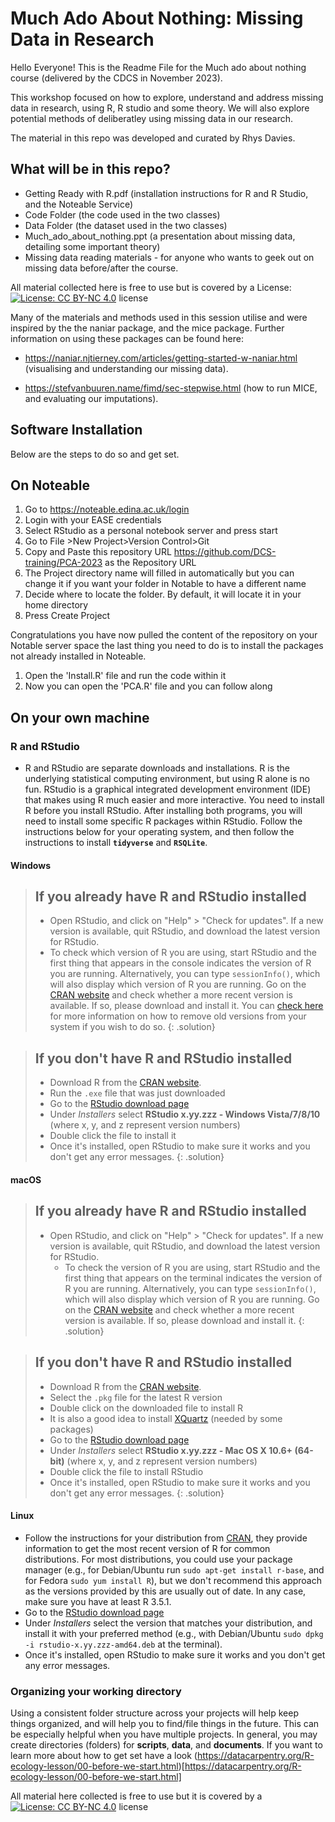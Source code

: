 # Much Ado About Nothing: Missing Data in Research
Hello Everyone! This is the Readme File for the Much ado about nothing course (delivered by the CDCS in November 2023).

This workshop focused on how to explore, understand and address missing data in research, using R, R studio and some theory. We will also explore potential methods of deliberatley using missing data in our research.

The material in this repo was developed and curated by Rhys Davies.

## What will be in this repo?
* Getting Ready with R.pdf (installation instructions for R and R Studio, and the Noteable Service)
* Code Folder (the code used in the two classes)
* Data Folder (the dataset used in the two classes)
* Much_ado_about_nothing.ppt (a presentation about missing data, detailing some important theory)
* Missing data reading materials - for anyone who wants to geek out on missing data before/after the course.

All material collected here is free to use but is covered by a License: [![License: CC BY-NC 4.0](https://licensebuttons.net/l/by-nc/4.0/80x15.png)](https://creativecommons.org/licenses/by-nc/4.0/) license

Many of the materials and methods used in this session utilise and were inspired by the the naniar package, and the mice package. Further information on using these packages can be found here:

* https://naniar.njtierney.com/articles/getting-started-w-naniar.html (visualising and understanding our missing data).

* https://stefvanbuuren.name/fimd/sec-stepwise.html (how to run MICE, and evaluating our imputations).

## Software Installation

Below are the steps to do so and get set. 

## On Noteable

1. Go to https://noteable.edina.ac.uk/login
2. Login with your EASE credentials
3. Select RStudio as a personal notebook server and press start
4. Go to File >New Project>Version Control>Git
5. Copy and Paste this repository URL https://github.com/DCS-training/PCA-2023 as the Repository URL
6. The Project directory name will filled in automatically but you can change it if you want your folder in Notable to have a different name
7. Decide where to locate the folder. By default, it will locate it in your home directory 
8. Press Create Project

Congratulations you have now pulled the content of the repository on your Notable server space the last thing you need to do is to install the packages not already installed in Noteable.

1. Open the 'Install.R' file and run the code within it 
2. Now you can open the 'PCA.R' file and you can follow along

## On your own machine

### R and RStudio

* R and RStudio are separate downloads and installations. R is the
underlying statistical computing environment, but using R alone is no
fun. RStudio is a graphical integrated development environment (IDE) that makes
using R much easier and more interactive. You need to install R before you
install RStudio. After installing both programs, you will need to install 
some specific R packages within RStudio. Follow the instructions below for
your operating system, and then follow the instructions to install
**`tidyverse`** and **`RSQLite`**.

#### Windows

> ## If you already have R and RStudio installed
>
> * Open RStudio, and click on "Help" > "Check for updates". If a new version is
> available, quit RStudio, and download the latest version for RStudio.
> * To check which version of R you are using, start RStudio and the first thing
>  that appears in the console indicates the version of R you are
>  running. Alternatively, you can type `sessionInfo()`, which will also display
>  which version of R you are running. Go on
>  the [CRAN website](https://cran.r-project.org/bin/windows/base/) and check
> whether a more recent version is available. If so, please download and install
> it. You can [check here](https://cran.r-project.org/bin/windows/base/rw-FAQ.html#How-do-I-UNinstall-R_003f) for
> more information on how to remove old versions from your system if you wish to do so.
{: .solution}

> ## If you don't have R and RStudio installed
>
> * Download R from
>  the [CRAN website](https://cran.r-project.org/bin/windows/base/release.htm).
> * Run the `.exe` file that was just downloaded
> * Go to the [RStudio download page](https://www.rstudio.com/products/rstudio/download/#download)
> * Under *Installers* select **RStudio x.yy.zzz - Windows Vista/7/8/10** (where x, y, and z represent version numbers)
> * Double click the file to install it
> * Once it's installed, open RStudio to make sure it works and you don't get any
> error messages.
{: .solution}


#### macOS

> ## If you already have R and RStudio installed
>
> * Open RStudio, and click on "Help" > "Check for updates". If a new version is
>	available, quit RStudio, and download the latest version for RStudio.
>	* To check the version of R you are using, start RStudio and the first thing
>	  that appears on the terminal indicates the version of R you are running. Alternatively, you can type `sessionInfo()`, which will 
>	also display which version of R you are running. Go on
>	  the [CRAN website](https://cran.r-project.org/bin/macosx/) and check
>	  whether a more recent version is available. If so, please download and install
>	  it.
{: .solution}

> ## If you don't have R and RStudio installed
>
> * Download R from
>   the [CRAN website](https://cran.r-project.org/bin/macosx/).
> * Select the `.pkg` file for the latest R version
> * Double click on the downloaded file to install R
> * It is also a good idea to install [XQuartz](https://www.xquartz.org/) (needed
>   by some packages)
> * Go to the [RStudio download page](https://www.rstudio.com/products/rstudio/download/#download)
> * Under *Installers* select **RStudio x.yy.zzz - Mac OS X 10.6+ (64-bit)**
>   (where x, y, and z represent version numbers)
> * Double click the file to install RStudio
> * Once it's installed, open RStudio to make sure it works and you don't get any
>   error messages.
{: .solution}

#### Linux

* Follow the instructions for your distribution
 from [CRAN](https://cloud.r-project.org/bin/linux), they provide information
 to get the most recent version of R for common distributions. For most
 distributions, you could use your package manager (e.g., for Debian/Ubuntu run
 `sudo apt-get install r-base`, and for Fedora `sudo yum install R`), but we
 don't recommend this approach as the versions provided by this are
 usually out of date. In any case, make sure you have at least R 3.5.1.
* Go to the [RStudio download
  page](https://www.rstudio.com/products/rstudio/download/#download)
* Under *Installers* select the version that matches your distribution, and
   install it with your preferred method (e.g., with Debian/Ubuntu `sudo dpkg -i
   rstudio-x.yy.zzz-amd64.deb` at the terminal).
* Once it's installed, open RStudio to make sure it works and you don't get any
   error messages.

### Organizing your working directory

Using a consistent folder structure across your projects will help keep things
organized, and will help you to find/file things in the future. This
can be especially helpful when you have multiple projects. In general, you may
create directories (folders) for **scripts**, **data**, and **documents**. 
If you want to learn more about how to get set have a look (https://datacarpentry.org/R-ecology-lesson/00-before-we-start.html)[https://datacarpentry.org/R-ecology-lesson/00-before-we-start.html]


All material here collected is free to use but it is covered by a [![License: CC BY-NC 4.0](https://licensebuttons.net/l/by-nc/4.0/80x15.png)](https://creativecommons.org/licenses/by-nc/4.0/) license
